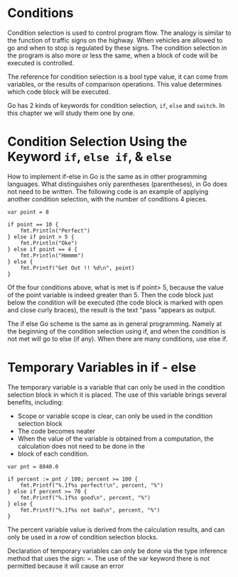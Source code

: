 # Conditions

Condition selection is used to control program flow. The analogy is similar to the function of traffic signs on the highway. When vehicles are allowed to go and when to stop is regulated by these signs. The condition selection in the program is also more or less the same, when a block of code will be executed is controlled.

The reference for condition selection is a bool type value, it can come from variables, or the results of comparison operations. This value determines which code block will be executed.

Go has 2 kinds of keywords for condition selection, ```if```, ```else``` and ```switch```. In this chapter we will study them one by one.

# Condition Selection Using the Keyword ```if```, ```else if```, & ```else```

How to implement if-else in Go is the same as in other programming languages. What distinguishes only parentheses (parentheses), in Go does not need to be written. The following code is an example of applying another condition selection, with the number of conditions 4 pieces.

```
var point = 8

if point == 10 {
    fmt.Println("Perfect")
} else if point > 5 {
    fmt.Println("Oke")
} else if point == 4 {
    fmt.Println("Hmmmm")
} else {
    fmt.Printf("Get Out !! %d\n", point)
}
```

Of the four conditions above, what is met is if point> 5, because the value of the point variable is indeed greater than 5. Then the code block just below the condition will be executed (the code block is marked with open and close curly braces), the result is the text "pass "appears as output.

The if else Go scheme is the same as in general programming. Namely at the beginning of the condition selection using if, and when the condition is not met will go to else (if any). When there are many conditions, use else if.

# Temporary Variables in if - else

The temporary variable is a variable that can only be used in the condition selection block in which it is placed. The use of this variable brings several benefits, including:

* Scope or variable scope is clear, can only be used in the condition selection block
* The code becomes neater
* When the value of the variable is obtained from a computation, the calculation does not need to be done in the
* block of each condition.


```
var pnt = 8840.0

if percent := pnt / 100; percent >= 100 {
    fmt.Printf("%.1f%s perfect!\n", percent, "%")
} else if percent >= 70 {
    fmt.Printf("%.1f%s good\n", percent, "%")
} else {
    fmt.Printf("%.1f%s not bad\n", percent, "%")
}
```

The percent variable value is derived from the calculation results, and can only be used in a row of condition selection blocks.

Declaration of temporary variables can only be done via the type inference method that uses the sign: =. The use of the var keyword there is not permitted because it will cause an error

